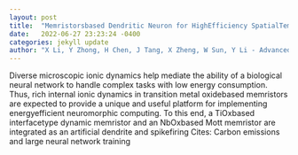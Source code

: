 ```yaml
---
layout: post
title:  "Memristorsbased Dendritic Neuron for HighEfficiency SpatialTemporal Information Processing"
date:   2022-06-27 23:23:24 -0400
categories: jekyll update
author: "X Li, Y Zhong, H Chen, J Tang, X Zheng, W Sun, Y Li - Advanced Materials, 2022"
---
```

Diverse microscopic ionic dynamics help mediate the ability of a biological neural network to handle complex tasks with low energy consumption. Thus, rich internal ionic dynamics in transition metal oxidebased memristors are expected to provide a unique and useful platform for implementing energyefficient neuromorphic computing. To this end, a TiOxbased interfacetype dynamic memristor and an NbOxbased Mott memristor are integrated as an artificial dendrite and spikefiring  Cites: Carbon emissions and large neural network training